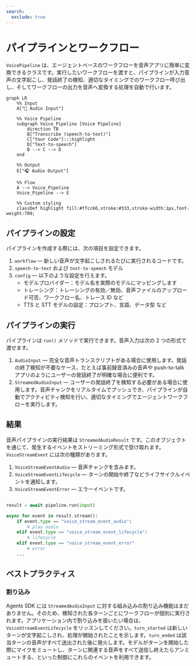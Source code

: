 ```yaml
---
search:
  exclude: true
---
```

# パイプラインとワークフロー

`VoicePipeline` は、エージェントベースのワークフローを音声アプリに簡単に変換できるクラスです。実行したいワークフローを渡すと、パイプラインが入力音声の文字起こし、発話終了の検知、適切なタイミングでのワークフロー呼び出し、そしてワークフローの出力を音声へ変換する処理を自動で行います。

```mermaid
graph LR
    %% Input
    A["🎤 Audio Input"]

    %% Voice Pipeline
    subgraph Voice_Pipeline [Voice Pipeline]
        direction TB
        B["Transcribe (speech-to-text)"]
        C["Your Code"]:::highlight
        D["Text-to-speech"]
        B --> C --> D
    end

    %% Output
    E["🎧 Audio Output"]

    %% Flow
    A --> Voice_Pipeline
    Voice_Pipeline --> E

    %% Custom styling
    classDef highlight fill:#ffcc66,stroke:#333,stroke-width:1px,font-weight:700;

```

## パイプラインの設定

パイプラインを作成する際には、次の項目を設定できます。

1. `workflow` — 新しい音声が文字起こしされるたびに実行されるコードです。
2. `speech-to-text` および `text-to-speech` モデル
3. `config` — 以下のような設定を行えます。
   - モデルプロバイダー：モデル名を実際のモデルにマッピングします
   - トレーシング：トレーシングの有効／無効、音声ファイルのアップロード可否、ワークフロー名、トレース ID など
   - TTS と STT モデルの設定：プロンプト、言語、データ型 など

## パイプラインの実行

パイプラインは `run()` メソッドで実行できます。音声入力は次の 2 つの形式で渡せます。

1. `AudioInput` — 完全な音声トランスクリプトがある場合に使用します。発話の終了検知が不要なケース、たとえば事前録音済みの音声や push-to-talk アプリのようにユーザーの発話終了が明確な場合に便利です。
2. `StreamedAudioInput` — ユーザーの発話終了を検知する必要がある場合に使用します。音声チャンクをリアルタイムでプッシュでき、パイプラインが自動でアクティビティ検知を行い、適切なタイミングでエージェントワークフローを実行します。

## 結果

音声パイプラインの実行結果は `StreamedAudioResult` です。このオブジェクトを通じて、発生するイベントをストリーミング形式で受け取れます。`VoiceStreamEvent` には次の種類があります。

1. `VoiceStreamEventAudio` — 音声チャンクを含みます。
2. `VoiceStreamEventLifecycle` — ターンの開始や終了などライフサイクルイベントを通知します。
3. `VoiceStreamEventError` — エラーイベントです。

```python

result = await pipeline.run(input)

async for event in result.stream():
    if event.type == "voice_stream_event_audio":
        # play audio
    elif event.type == "voice_stream_event_lifecycle":
        # lifecycle
    elif event.type == "voice_stream_event_error"
        # error
    ...
```

## ベストプラクティス

### 割り込み

Agents SDK には `StreamedAudioInput` に対する組み込みの割り込み機能はまだありません。そのため、検知された各ターンごとにワークフローが個別に実行されます。アプリケーション内で割り込みを扱いたい場合は、`VoiceStreamEventLifecycle` をリッスンしてください。`turn_started` は新しいターンが文字起こしされ、処理が開始されたことを示します。`turn_ended` は該当ターンの音声がすべて送出された後に発火します。モデルがターンを開始した際にマイクをミュートし、ターンに関連する音声をすべて送信し終えたらアンミュートする、といった制御にこれらのイベントを利用できます。